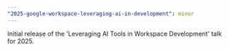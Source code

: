 ```yaml
---
"2025-google-workspace-leveraging-ai-in-development": minor
---
```


Initial release of the 'Leveraging AI Tools in Workspace Development' talk for 2025.
